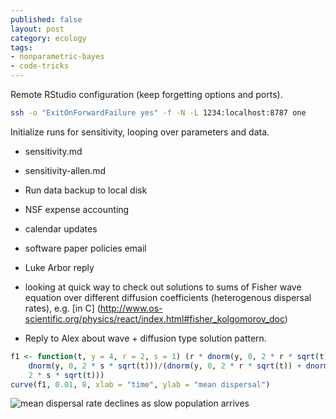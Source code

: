 ```yaml
---
published: false
layout: post
category: ecology
tags: 
- nonparametric-bayes
- code-tricks
---
```



Remote RStudio configuration (keep forgetting options and ports).  

```bash
ssh -o "ExitOnForwardFailure yes" -f -N -L 1234:localhost:8787 one
```

Initialize runs for sensitivity, looping over parameters and data.  

- sensitivity.md
- sensitivity-allen.md




- Run data backup to local disk
- NSF expense accounting
- calendar updates 
- software paper policies email
- Luke Arbor reply
- looking at quick way to check out solutions to sums of Fisher wave equation over different diffusion coefficients (heterogenous dispersal rates), e.g. [in C] (http://www.os-scientific.org/physics/react/index.html#fisher_kolgomorov_doc)
- Reply to Alex about wave + diffusion type solution pattern.  






```r
f1 <- function(t, y = 4, r = 2, s = 1) (r * dnorm(y, 0, 2 * r * sqrt(t)) + s * 
    dnorm(y, 0, 2 * s * sqrt(t)))/(dnorm(y, 0, 2 * r * sqrt(t)) + dnorm(y, 0, 
    2 * s * sqrt(t)))
curve(f1, 0.01, 8, xlab = "time", ylab = "mean dispersal")
```

![mean dispersal rate declines as slow population arrives](http://farm4.staticflickr.com/3704/9387637650_939dd70f9c_o.png) 


